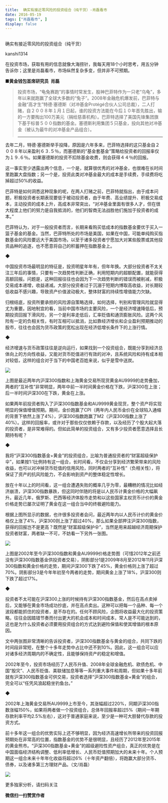 ```yaml
---
title:  确实有接近零风险的投资组合（纯干货）-肖磊看市
date: 2016-05-19
tags: ["肖磊看市", ]
display: false
---
```



## 



确实有接近零风险的投资组合（纯干货）




kanshi1314




在投资市场，获取有用的信息就像大海捞针，我每天用18个小时思考，用五分钟告诉你；这里是肖磊看市，市场纵然复杂多变，但并非不可预期。




■**黄金钱包首席研究员&nbsp;&nbsp;肖磊**



> 投资市场，“龟兔赛跑”的事情时常发生，股神巴菲特作为一只老“乌龟”，多年以来就跑赢了全球大多数的“兔子”。2008年金融危机爆发前，巴菲特与金融“高才生”特德·塞德斯（对冲基金Protégé合伙人公司总裁），二人打赌，自２００８年１月１日起，谁的投资方法能在今后１０年首先胜出，输的一方要掏出100万美元（捐给慈善机构）。巴菲特选择了美国先锋集团旗下基于标普５００指数的基金。塞德斯利用集团５只基金，投向其他对冲基金（被认为最牛的对冲基金产品组合）。<hr/>

去年二月，特德·塞德斯举手投降，原因是六年多来，巴菲特选择的这只基金自２００８年以来盈利６３.５％，而塞德斯的“基金套基金”策略给投资者的回报率仅为１９.６％。如果塞德斯的投资不扣除基金收费，则会获得４４％的回报。

这一事实至少透露出两个信息，一个是，就算很优秀的对冲基金，也很难在长时间里跑赢大盘指数；另一个是，投资此类对冲基金最大的成本是手续费，手续费将吃掉超过50%的收益。



巴菲特是如何洞悉这种现象的呢，在两人打赌之前，巴菲特就指出，由于成本问题，积极投资者长期表现要低于被动投资者，由于年费、高业绩提升、积极交易成本，主动投资的成本上升，高成本非常突出，“对冲基金里面有很多人才，但在很大程度上他们的努力是自我抵消的，他们的智商无法战胜他们施加于投资者的成本。”

巴菲特认为，对于一般投资者而言，长期来看购买低成本的指数基金要优于买入一篮子基金的基金。当然，巴菲特所处的市场是美国，如果在中国，可能单纯购买指数基金的风险要远大于美国市场，以至于诸多投资者宁愿加大对某些股票或其他投资品种的追逐，也不愿意将自己的积蓄押在指数基金上。

◆

中国投资市场最明显的特征是，投资明星年年有，但年年换。大部分投资者不太关注三年后的事情，只要有一次趋势性判断正确，利用短期内的超额配置，就能获得高额回报。问题是，这种回报往往也会因为下一次趋势判断的错误而被削减，积极交易成本递增，收益递减。大部分投资者过于沉溺于短期内博取高收益，对长期较低收益不感兴趣，导致资产价值波动极大，整体财富的持续性增值能力欠缺。

归根结底，投资所要承担的风险源自策略选择，如何选择，判别和管理风险就显得尤为重要。因地制宜的看，当前中国市场的主要风险，一个是经济增速降低后，预期投资回报下滑风险，另一个是利率走低后，汇率贬值和通货膨胀风险。这两个风险有一定的负相关性，有时互相可以抵消，比如靠经济增长和企业盈利预期推动的股市，往往也会因为货币政策的宽松出现在经济低增长条件下的上涨行情。

◆

经济增速与货币政策往往是逆向运行，如果找到一个投资组合，既能分享到经济总体向上的方向性收益，又能对货币贬值进行有效的对冲，且系统风险和持有成本相对较低，这样的组合对于当下的中国老百姓来说，似乎是雪中送炭。

<img data-s="300,640" data-type="jpeg" src="http://mmbiz.qpic.cn/mmbiz/rIYcHn0KrPSpt3zOMia6TqmefGXnxSdXdhbGDqzadmZJK1TnHjSf094yJA9udJxGLDKPQ8PvEaOx53XoEhuPBicw/0?wx_fmt=jpeg" data-ratio="0.6432432432432432" data-w="555"/>

上图是最近两年内沪深300指数和上海黄金交易所现货黄金AU9999的走势叠加，两者的“互补性”非常明显，两年中前一半时间黄金价格在下跌，沪深300在上涨；后一半时间沪深300在下跌，黄金在上涨。

如果两年前投资者购入了沪深300指数基金和AU9999黄金现货，整个资产将实现明显的保值增值预期。期间，金价跑赢了CPI（两年内人民币金价在全球陷入通缩的背景下依然上涨了4%），沪深300指数跑赢了M2（沪深300指数上涨了40%）。这样的回报率，或许对于那些仅仅依赖于存款，以及经历了个股大起大落的投资者，是非常难得的。但如此简单的投资组合，又有多少投资者愿意选择且长期持有呢？

◆

我将“沪深300指数基金+黄金”的投资组合，比喻为普通投资者的“财富超级保护伞”，如果按1:1比例持有这一组合，长时间看，不仅会分享到经济繁荣带来的风险收益，也可以对冲掉货币贬值的信用风险，同时两者的“互补性”（负相关性），将保证了资产的抗风险能力，不会影响到资产的整体稳定性增长。

放在十年以上的时间看，这一组合遭遇失败的概率几乎为零，最糟糕的情况比如经济崩溃，沪深300指数暴跌，但这同时伴随的将是以人民币计黄金价格的大幅飙升。最近几年，俄罗斯、巴西等经济体股市走势和以这些国家主权货币计价的黄金价格走势已屡次证明了黄金在这一组合当中的终极避险能力。

根据上图所显示的数据，也许很多投资者会问，最近两年内以人民币计价的黄金价格仅上涨了4%，沪深300则上涨了超过40%，那么如果全部押注沪深300指数，获得的回报岂不是更高？既然是“财富超级保护伞”，当然是用来超越经济周期保护投资者财富，两者缺一不可，不妨看一下另外一张图。

<img data-s="300,640" data-type="jpeg" src="http://mmbiz.qpic.cn/mmbiz/rIYcHn0KrPSpt3zOMia6TqmefGXnxSdXdsc2hHYuY0jJ2Mx9upzIibibPA92sibrrb8Jic61Gkv92rtjy57eaYrU49A/0?wx_fmt=jpeg" data-ratio="0.6726618705035972" data-w=""/>

上图是2002年至今沪深300指数和黄金AU9999价格走势图（可惜2012年之前还没有沪深300指数基金供投资者交易），阴影部分1是2009年8月至2012年11月沪深300指数和黄金价格的走势，期间沪深300下跌了45%，黄金价格则上涨了超过70%。阴影部分3是今年年初至今两者的走势，期间黄金上涨了18%，沪深300则下跌了超过17%。

◆

投资者不太可能在沪深300上涨的时候持有沪深300指数基金，然后在高点卖掉后，又能够在黄金市场成功抄底，并在高点卖出。这种可以把每一个品种、每一个波段都能抓住的投资者，是不存在的。任何不顾风险，企图将收益最大化的投资策略，往往会因踏错节奏而付出更大的机会成本和时间成本，常人是不可能达到的，这也是为什么投资者必须要用投资组合的方式达到避险保值和使其增值的根本原因。

文中两张图非常清晰的告诉投资者，沪深300指数基金与黄金的组合，共同下跌的时间段非常短，在整个十多年走势中占比中还不到10%。因此，这一组合可以应对诸多经济周期内的不确定性，且能够保持资产的稳定和增值。

2002年至今，投资市场经历了人民币升值、2008年全球金融危机、欧债危机、中国“股灾”、人民币贬值、美联储加息等等一系列重大事件和周期，但如果十多年前就有沪深300指数基金可供交易，投资者选择“沪深300指数基金+黄金”的组合，完全可以“任凭风浪起稳坐钓鱼台。”

◆

2002年上海黄金交易所AU9999上市至今，其涨幅超过220%，同期沪深300指数涨幅150%，如果将两者做一个投资组合，总体年回报率超过5%（期间一年期存款利率平均2.5%左右），这对于普通家庭来说，至少是一种可大胆替代存款的投资方式。

前十多年这一组合的优势实际上还不够明显，因为经济高速增长所带来的投资回报预期处在非常高的位置，指数基金的优势不是很明显，且经历了2012年至2015年的黄金熊市。“沪深300指数基金+黄金”的超级避险性资产组合，真正的优势是在中国面临经济结构调整、低利率低增长、人民币贬值预期加大的未来十年。个人预期这一组合未来十年年化收益将超过6%（十年资产翻倍），将跑赢大部分货币、债券，以及诸多第三方理财产品。（文/肖磊）



<img data-s="300,640" data-type="png" data-ratio="1" data-w="129" width="auto" src="http://mmbiz.qpic.cn/mmbiz/rIYcHn0KrPQCWdDvRhe1gDlicCPR4tLfkJlqtykonG2IFYBXT6NXzfPbyeL9pCv3tYcv1U9rsoueWCic7ibBa2Tjw/640?wx_fmt=png" style="box-sizing: border-box !important; word-wrap: break-word !important; width: auto !important; visibility: visible !important;"/>

更多独家分析，请扫码关注



<a name="OLE_LINK2"></a>






**微信扫一扫赞赏作者**
